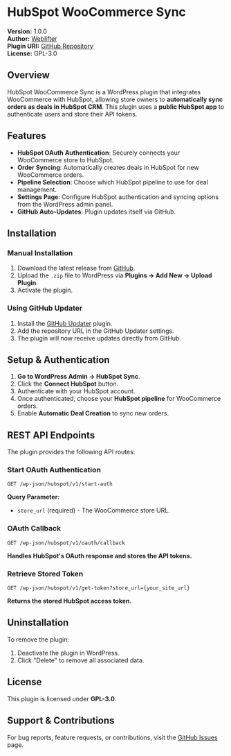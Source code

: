 # HubSpot WooCommerce Sync

**Version:** 1.0.0  
**Author:** [Weblifter](https://weblifter.com.au)  
**Plugin URI:** [GitHub Repository](https://github.com/weblifter/hubspot-woocommerce-sync)  
**License:** GPL-3.0  

## Overview

HubSpot WooCommerce Sync is a WordPress plugin that integrates WooCommerce with HubSpot, allowing store owners to **automatically sync orders as deals in HubSpot CRM**. This plugin uses a **public HubSpot app** to authenticate users and store their API tokens.

## Features
- **HubSpot OAuth Authentication**: Securely connects your WooCommerce store to HubSpot.
- **Order Syncing**: Automatically creates deals in HubSpot for new WooCommerce orders.
- **Pipeline Selection**: Choose which HubSpot pipeline to use for deal management.
- **Settings Page**: Configure HubSpot authentication and syncing options from the WordPress admin panel.
- **GitHub Auto-Updates**: Plugin updates itself via GitHub.

## Installation

### Manual Installation
1. Download the latest release from [GitHub](https://github.com/weblifter/hubspot-woocommerce-sync).
2. Upload the `.zip` file to WordPress via **Plugins → Add New → Upload Plugin**.
3. Activate the plugin.

### Using GitHub Updater
1. Install the [GitHub Updater](https://github.com/afragen/github-updater) plugin.
2. Add the repository URL in the GitHub Updater settings.
3. The plugin will now receive updates directly from GitHub.

## Setup & Authentication

1. **Go to WordPress Admin → HubSpot Sync**.
2. Click the **Connect HubSpot** button.
3. Authenticate with your HubSpot account.
4. Once authenticated, choose your **HubSpot pipeline** for WooCommerce orders.
5. Enable **Automatic Deal Creation** to sync new orders.

## REST API Endpoints

The plugin provides the following API routes:

### Start OAuth Authentication
`GET /wp-json/hubspot/v1/start-auth`

**Query Parameter:**
- `store_url` (required) - The WooCommerce store URL.

### OAuth Callback
`GET /wp-json/hubspot/v1/oauth/callback`

**Handles HubSpot's OAuth response and stores the API tokens.**

### Retrieve Stored Token
`GET /wp-json/hubspot/v1/get-token?store_url={your_site_url}`

**Returns the stored HubSpot access token.**

## Uninstallation
To remove the plugin:
1. Deactivate the plugin in WordPress.
2. Click "Delete" to remove all associated data.

## License
This plugin is licensed under **GPL-3.0**.

## Support & Contributions
For bug reports, feature requests, or contributions, visit the [GitHub Issues](https://github.com/weblifter/hubspot-woocommerce-sync/issues) page.

